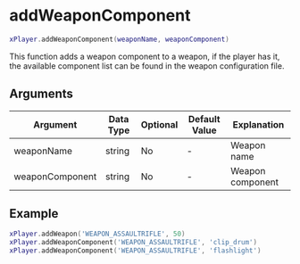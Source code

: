 # addWeaponComponent

```lua
xPlayer.addWeaponComponent(weaponName, weaponComponent)
```

This function adds a weapon component to a weapon, if the player has it, the available component list can be found in the weapon configuration file.

## Arguments

| Argument        | Data Type | Optional | Default Value | Explanation      |
|-----------------|-----------|----------|---------------|------------------|
| weaponName      | string    | No       | -             | Weapon name      |
| weaponComponent | string    | No       | -             | Weapon component |

## Example

```lua
xPlayer.addWeapon('WEAPON_ASSAULTRIFLE', 50)
xPlayer.addWeaponComponent('WEAPON_ASSAULTRIFLE', 'clip_drum')
xPlayer.addWeaponComponent('WEAPON_ASSAULTRIFLE', 'flashlight')
```
